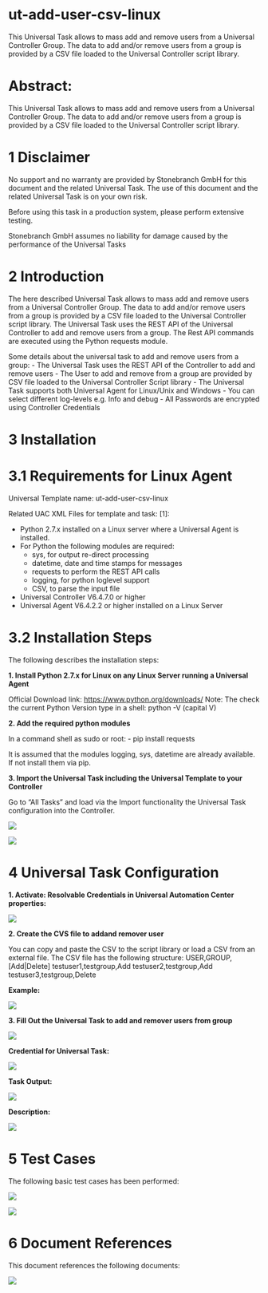 # ut-add-user-csv-linux
This Universal Task allows to mass add and remove users from a Universal Controller Group. The data to add and/or remove users from a group is provided by a CSV file loaded to the Universal Controller script library.

# Abstract: 

This Universal Task allows to mass add and remove users from a Universal Controller Group. The data to add and/or remove users from a group is provided by a CSV file loaded to the Universal Controller script library. 

# 1	Disclaimer

No support and no warranty are provided by Stonebranch GmbH for this document and the related Universal Task. The use of this document
and the related Universal Task is on your own risk. 

Before using this task in a production system, please perform extensive testing. 

Stonebranch GmbH assumes no liability for damage caused by the performance of the Universal Tasks

# 2	Introduction

The here described Universal Task allows to mass add and remove users from a Universal Controller Group. The data to add and/or remove 
users from a group is provided by a CSV file loaded to the Universal Controller script library. The Universal Task uses the REST API of 
the Universal Controller to add and remove users from a group. The Rest API commands are executed using the Python requests module. 

Some details about the universal task to add and remove users from a group: 
    - The Universal Task uses the REST API of the Controller to add and remove users 
    - The User to add and remove from a group are provided by CSV file loaded to the Universal Controller Script library 
    - The Universal Task supports both Universal Agent for Linux/Unix and Windows 
    - You can select different log-levels e.g. Info and debug 
    - All Passwords are encrypted using Controller Credentials 
    
# 3	Installation

# 3.1	Requirements for Linux Agent

Universal Template name: ut-add-user-csv-linux

Related UAC XML Files for template and task: [1]: 
-	Python 2.7.x installed on a Linux server where a Universal Agent is installed. 
-	For Python the following modules are required: 
    -	sys, for output re-direct processing
    -	datetime, date and time stamps for messages
    -	requests to perform the REST API calls
    -	logging, for python loglevel support
    -	CSV, to parse the input file
-	Universal Controller V6.4.7.0 or higher
-	Universal Agent V6.4.2.2 or higher installed on a Linux Server

# 3.2	Installation Steps

The following describes the installation steps:

**1.	Install Python 2.7.x  for Linux on any Linux Server running a Universal Agent**

Official Download link: https://www.python.org/downloads/ 
Note: The check the current Python Version type in a shell: python -V (capital V) 


**2. Add the required python modules**

In a command shell as sudo or root: 
    - pip install requests 
 
It is assumed that the modules logging, sys, datetime are already available. If not install them via pip. 
 
**3.	Import the Universal Task including the Universal Template to your Controller**

Go to “All Tasks” and load via the Import functionality the Universal Task configuration into the Controller. 

![](images/image1.png)

![](images/image2.png)

# 4	Universal Task Configuration

**1.	Activate: Resolvable Credentials in Universal Automation Center properties:**

![](images/image3.png)

**2.	Create the CVS file to addand remover user**

You can copy and paste the CSV to the script library or load a CSV from an external file.
The CSV file has the following structure:
USER,GROUP,[Add|Delete] 
testuser1,testgroup,Add 
testuser2,testgroup,Add 
testuser3,testgroup,Delete 

**Example:**

![](images/image4.png)

**3.	Fill Out the Universal Task to add and remover users from group**

![](images/image5.png)

**Credential for Universal Task:**

![](images/image6.png)

**Task Output:**

![](images/image7.png)


**Description:**

![](images/image8.png)

# 5	Test Cases

The following basic test cases has been performed:

![](images/image9.png)

![](images/image10.png)

# 6	Document References

This document references the following documents:

![](images/image11.PNG)

